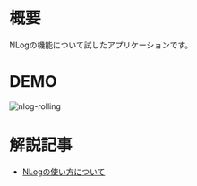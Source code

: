 # 概要

NLogの機能について試したアプリケーションです。

# DEMO

![nlog-rolling](https://github.com/shimanamisan/CsharpSample/assets/49751604/e4b967ce-ad6f-4f6d-8f49-84186780427a)

# 解説記事

- [NLogの使い方について](https://blog.hn-pgtech.com/2023-03-20/)
